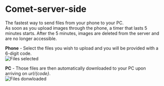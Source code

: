 ﻿# Comet-server-side
The fastest way to send files from your phone to your PC.  
As soon as you upload images through the phone, a timer that lasts 5 minutes starts. After the 5 minutes, images are deleted from the server and are no longer accessible.  

**Phone** - Select the files you wish to upload and you will be provided with a 6-digit code.  
![Files selected](https://cdn.discordapp.com/attachments/707574253116981274/866011705573376040/unknown.png)  

**PC** - Those files are then automatically downloaded to your PC upon arriving on *url/{code}*.  
![Files donwloaded](https://cdn.discordapp.com/attachments/769282603651956749/865986799028273152/unknown.png)  
